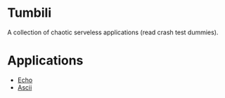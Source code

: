 # Tumbili

A collection of chaotic serveless applications (read crash test dummies).

# Applications

- [Echo](echo/README.md)
- [Ascii](ascii/README.md)
